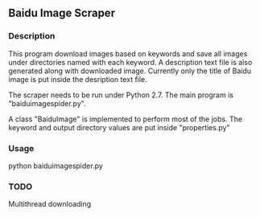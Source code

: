 ##  Baidu Image Scraper

### Description
This program download images based on keywords and save all images under directories named with each keyword. A description text file is also generated along with downloaded image. Currently only the title of Baidu image is put inside the desription text file.  

The scraper needs to be run under Python 2.7. The main program is "baiduimagespider.py".   

A class "BaiduImage" is implemented to perform most of the jobs.  The keyword and output directory values are put inside "properties.py"

### Usage
python baiduimagespider.py

### TODO
Multithread downloading
